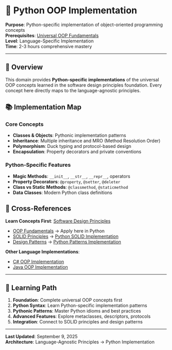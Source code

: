 # 🐍 Python OOP Implementation

**Purpose**: Python-specific implementation of object-oriented programming concepts  
**Prerequisites**: [Universal OOP Fundamentals](../../01_Development/01_software-design-principles/01_OOP-Fundamentals/)  
**Level**: Language-Specific Implementation  
**Time**: 2-3 hours comprehensive mastery

---

## 🎯 Overview

This domain provides **Python-specific implementations** of the universal OOP concepts learned in the software design principles foundation. Every concept here directly maps to the language-agnostic principles.

## 📚 Implementation Map

### **Core Concepts**

- **Classes & Objects**: Pythonic implementation patterns
- **Inheritance**: Multiple inheritance and MRO (Method Resolution Order)
- **Polymorphism**: Duck typing and protocol-based design
- **Encapsulation**: Property decorators and private conventions

### **Python-Specific Features**

- **Magic Methods**: `__init__`, `__str__`, `__repr__`, operators
- **Property Decorators**: `@property`, `@setter`, `@deleter`
- **Class vs Static Methods**: `@classmethod`, `@staticmethod`
- **Data Classes**: Modern Python class definitions

## 🔗 Cross-References

**Learn Concepts First**: [Software Design Principles](../../01_Development/01_software-design-principles/)

- [OOP Fundamentals](../../01_Development/01_software-design-principles/01_OOP-Fundamentals/) → Apply here in Python
- [SOLID Principles](../../01_Development/01_software-design-principles/02_SOLID-Principles/) → [Python SOLID Implementation](../06_SOLID-Implementation/)
- [Design Patterns](../../01_Development/01_software-design-principles/03_Design-Patterns/) → [Python Patterns Implementation](../07_Design-Patterns-Implementation/)

**Other Language Implementations**:

- [C# OOP Implementation](../../01_Development/03_CSharp/02_Object-Oriented-Mastery/)
- [Java OOP Implementation](../../01_Development/04_Java/02_OOP-Implementation/)

---

## 🚀 Learning Path

1. **Foundation**: Complete universal OOP concepts first
2. **Python Syntax**: Learn Python-specific implementation patterns
3. **Pythonic Patterns**: Master Python idioms and best practices
4. **Advanced Features**: Explore metaclasses, descriptors, protocols
5. **Integration**: Connect to SOLID principles and design patterns

---

**Last Updated**: September 9, 2025  
**Architecture**: Language-Agnostic Principles → Python Implementation
